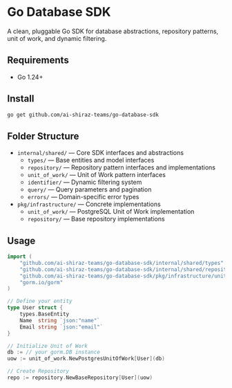 # Go Database SDK

A clean, pluggable Go SDK for database abstractions, repository patterns, unit of work, and dynamic filtering.

## Requirements

- Go 1.24+

## Install

```bash
go get github.com/ai-shiraz-teams/go-database-sdk
```

## Folder Structure

- `internal/shared/` — Core SDK interfaces and abstractions
  - `types/` — Base entities and model interfaces
  - `repository/` — Repository pattern interfaces and implementations
  - `unit_of_work/` — Unit of Work pattern interfaces
  - `identifier/` — Dynamic filtering system
  - `query/` — Query parameters and pagination
  - `errors/` — Domain-specific error types
- `pkg/infrastructure/` — Concrete implementations
  - `unit_of_work/` — PostgreSQL Unit of Work implementation
  - `repository/` — Base repository implementations

## Usage

```go
import (
    "github.com/ai-shiraz-teams/go-database-sdk/internal/shared/types"
    "github.com/ai-shiraz-teams/go-database-sdk/internal/shared/repository"
    "github.com/ai-shiraz-teams/go-database-sdk/pkg/infrastructure/unit_of_work"
    "gorm.io/gorm"
)

// Define your entity
type User struct {
    types.BaseEntity
    Name  string `json:"name"`
    Email string `json:"email"`
}

// Initialize Unit of Work
db := // your gorm.DB instance
uow := unit_of_work.NewPostgresUnitOfWork[User](db)

// Create Repository
repo := repository.NewBaseRepository[User](uow)
```